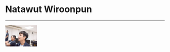 <h1>Natawut  Wiroonpun</h1>
<hr/>
<img style="width:100px" src="https://github.com/akantor1998/natawut/blob/master/pi/nut.jpg">